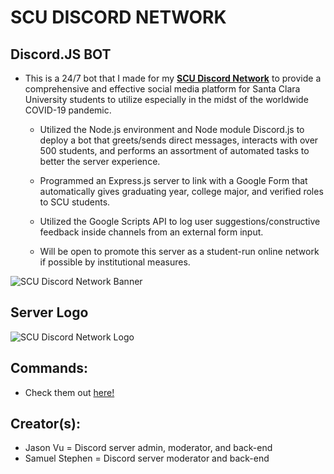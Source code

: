 # SCU DISCORD NETWORK

## Discord.JS BOT
- This is a 24/7 bot that I made for my [**SCU Discord Network**](https://invite.gg/gobroncos) to provide a comprehensive and effective social media platform for Santa Clara University students to utilize especially in the midst of the worldwide COVID-19 pandemic.

  - Utilized the Node.js environment and Node module Discord.js to deploy a bot that greets/sends direct messages, interacts with over 500 students, and performs an assortment of automated tasks to better the server experience.

  - Programmed an Express.js server to link with a Google Form that automatically gives graduating year, college major, and verified roles to SCU students.

  - Utilized the Google Scripts API to log user suggestions/constructive feedback inside channels from an external form input.

  - Will be open to promote this server as a student-run online network if possible by institutional measures.

![SCU Discord Network Banner](https://github.com/jasonanhvu/scu-discord-bot/blob/master/assets/scu_banner.jpg?raw=true)

## Server Logo
![SCU Discord Network Logo](https://github.com/jasonanhvu/scu-discord-bot/blob/master/assets/logo-pic.png?raw=true)

## Commands:
- Check them out [here!](https://github.com/jasonanhvu/scu-discord-bot/tree/master/commands)

## Creator(s):
- Jason Vu = Discord server admin, moderator, and back-end
- Samuel Stephen = Discord server moderator and back-end
  
